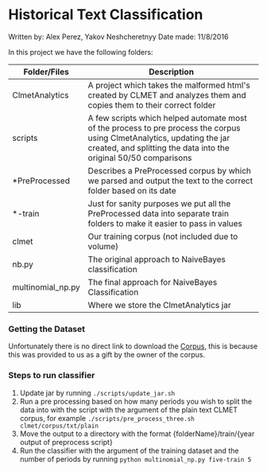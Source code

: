 # Historical Text Classification
Written by: Alex Perez, Yakov Neshcheretnyy
Date made: 11/8/2016

In this project we have the following folders:

| Folder/Files | Description |
| -------| ---------- |
| ClmetAnalytics | A project which takes the malformed html's created by CLMET and analyzes them and copies them to their correct folder |
| scripts | A few scripts which helped automate most of the process to pre process the corpus using ClmetAnalytics, updating the jar created, and splitting the data into the original 50/50 comparisons|
| *PreProcessed | Describes a PreProcessed corpus by which we parsed and output the text to the correct folder based on its date |
| *-train | Just for sanity purposes we put all the PreProcessed data into separate train folders to make it easier to pass in values |
| clmet | Our training corpus (not included due to volume)|
| nb.py | The original approach to NaiveBayes classification |
| multinomial_np.py | The final approach for NaiveBayes Classification |
| lib | Where we store the ClmetAnalytics jar |

### Getting the Dataset
Unfortunately there is no direct link to download the [Corpus](https://perswww.kuleuven.be/~u0044428/clmet.htm), this is because this was provided to us as a gift by the owner of the corpus.

### Steps to run classifier
1. Update jar by running `./scripts/update_jar.sh`
2. Run a pre processing based on how many periods you wish to split the data into with the script with the argument of the plain text CLMET corpus, for example `./scripts/pre_process_three.sh clmet/corpus/txt/plain`
3. Move the output to a directory with the format {folderName}/train/{year output of preprocess script}
4. Run the classifier with the argument of the training dataset and the number of periods by running `python multinomial_np.py five-train 5`
